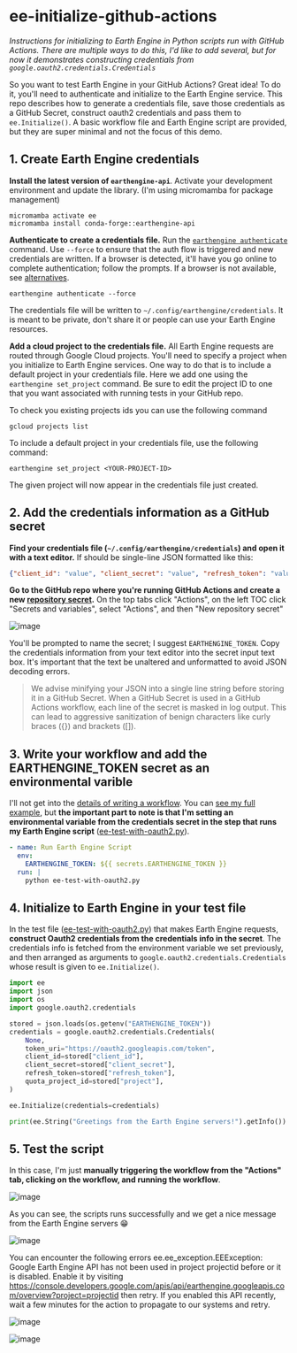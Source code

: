 # ee-initialize-github-actions
_Instructions for initializing to Earth Engine in Python scripts run with GitHub Actions. There
are multiple ways to do this, I'd like to add several, but for now it demonstrates constructing
credentials from `google.oauth2.credentials.Credentials`_

So you want to test Earth Engine in your GitHub Actions? Great idea! To do it, you'll need
to authenticate and initialize to the Earth Engine service. This repo describes how to
generate a credentials file, save those credentials as a GitHub Secret, construct
oauth2 credentials and pass them to `ee.Initialize()`. A basic workflow file and Earth
Engine script are provided, but they are super minimal and not the focus of this demo.

## 1. Create Earth Engine credentials

**Install the latest version of `earthengine-api`**. Activate your development
environment and update the library. (I'm using micromamba for package management)

```shell
micromamba activate ee
micromamba install conda-forge::earthengine-api
```

**Authenticate to create a credentials file.** Run the
[`earthengine authenticate`](https://developers.google.com/earth-engine/guides/command_line#authenticate)
command. Use `--force` to ensure that the auth flow is triggered and new credentials are
written. If a browser is detected, it'll have you go online to complete authentication;
follow the prompts. If a browser is not available, see
[alternatives](https://developers.google.com/earth-engine/guides/auth#authentication_details).

```shell
earthengine authenticate --force
```

The credentials file will be written to `~/.config/earthengine/credentials`. It is meant to be
private, don't share it or people can use your Earth Engine resources.

**Add a cloud project to the credentials file.** All Earth Engine requests are routed through
Google Cloud projects. You'll need to specify a project when you initialize to Earth Engine services.
One way to do that is to include a default project in your credentials file. Here we add one using the
`earthengine set_project` command. Be sure to edit the project ID to one that you want associated
with running tests in your GitHub repo.

To check you existing projects ids you can use the following command

```shell
gcloud projects list
```

To include a default project in your credentials file, use the following command:

```shell
earthengine set_project <YOUR-PROJECT-ID>
```

The given project will now appear in the credentials file just created.

## 2. Add the credentials information as a GitHub secret

**Find your credentials file (`~/.config/earthengine/credentials`) and open it with a text editor.**
If should be single-line JSON formatted like this:

```json
{"client_id": "value", "client_secret": "value", "refresh_token": "value", "project": "value"}
```

**Go to the GitHub repo where you're running GitHub Actions and create a new
[repository secret](https://docs.github.com/en/codespaces/managing-codespaces-for-your-organization/managing-development-environment-secrets-for-your-repository-or-organization).**
On the top tabs click "Actions", on the left TOC click "Secrets and variables", select "Actions",
and then "New repository secret"

![image](https://github.com/user-attachments/assets/65dbd501-fbbd-43dd-b9e0-44d886d7eddb)

You'll be prompted to name the secret; I suggest `EARTHENGINE_TOKEN`. Copy the credentials information
from your text editor into the secret input text box. It's important that the text be unaltered and
unformatted to avoid JSON decoding errors.

> We advise minifying your JSON into a single line string before storing it in a GitHub Secret. When a
> GitHub Secret is used in a GitHub Actions workflow, each line of the secret is masked in log output.
> This can lead to aggressive sanitization of benign characters like curly braces ({}) and brackets ([]).

## 3. Write your workflow and add the EARTHENGINE_TOKEN secret as an environmental varible

I'll not get into the [details of writing a workflow](https://docs.github.com/en/actions/writing-workflows/about-workflows).
You can [see my full example](https://github.com/gee-community/ee-initialize-github-actions/blob/main/.github/workflows/ee-test-with-oauth2.yml),
but **the important part to note is that I'm setting an environmental variable from the credentials secret
in the step that runs my Earth Engine script** ([ee-test-with-oauth2.py](https://github.com/gee-community/ee-initialize-github-actions/blob/main/ee-test-with-oauth2.py)).

```yml
- name: Run Earth Engine Script
  env:
    EARTHENGINE_TOKEN: ${{ secrets.EARTHENGINE_TOKEN }}
  run: |
    python ee-test-with-oauth2.py
```

## 4. Initialize to Earth Engine in your test file

In the test file ([ee-test-with-oauth2.py](https://github.com/gee-community/ee-initialize-github-actions/blob/main/ee-test-with-oauth2.py))
that makes Earth Engine requests, **construct Oauth2 credentials
from the credentials info in the secret**. The credentials info is fetched from
the environment variable we set previously, and then arranged as arguments
to `google.oauth2.credentials.Credentials` whose result is given to `ee.Initialize()`.

```python
import ee
import json
import os
import google.oauth2.credentials

stored = json.loads(os.getenv("EARTHENGINE_TOKEN"))
credentials = google.oauth2.credentials.Credentials(
    None,
    token_uri="https://oauth2.googleapis.com/token",
    client_id=stored["client_id"],
    client_secret=stored["client_secret"],
    refresh_token=stored["refresh_token"],
    quota_project_id=stored["project"],
)

ee.Initialize(credentials=credentials)

print(ee.String("Greetings from the Earth Engine servers!").getInfo())
```

## 5. Test the script

In this case, I'm just **manually triggering the workflow from the "Actions" tab,
clicking on the workflow, and running the workflow**. 

![image](https://github.com/user-attachments/assets/cd324247-f592-401c-afdd-e5cc5e2d1382)

As you can see, the scripts runs successfully and we get a nice message from the
Earth Engine servers 😁

![image](https://github.com/user-attachments/assets/280082ef-7caa-419e-8fa2-795bc1e888d1)

You can encounter the following errors
ee.ee_exception.EEException: Google Earth Engine API has not been used in project projectid before or it is disabled. Enable it by visiting https://console.developers.google.com/apis/api/earthengine.googleapis.com/overview?project=projectid then retry. If you enabled this API recently, wait a few minutes for the action to propagate to our systems and retry.

![image](https://github.com/thekester/ee-initialize-github-actions/blob/google-oauth2-credentials/enablegoogleeartengineapi.png)

![image](https://github.com/thekester/ee-initialize-github-actions/blob/google-oauth2-credentials/buttonenablegoogleearthengineapi.png)

